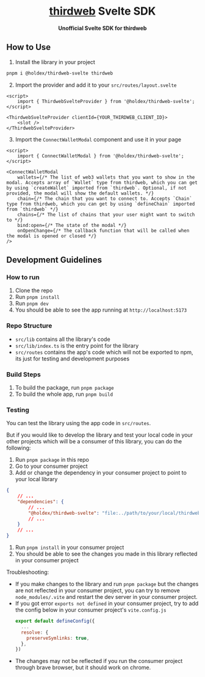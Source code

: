 <h1 align="center"><a href='https://thirdweb.com/'>thirdweb</a> Svelte SDK</h1>

<p align="center"><strong>Unofficial Svelte SDK for thirdweb</strong></p>

## How to Use

1. Install the library in your project

```bash
pnpm i @holdex/thirdweb-svelte thirdweb
```

2. Import the provider and add it to your `src/routes/layout.svelte`

```svelte
<script>
	import { ThirdwebSvelteProvider } from '@holdex/thirdweb-svelte';
</script>

<ThirdwebSvelteProvider clientId={YOUR_THIRDWEB_CLIENT_ID}>
	<slot />
</ThirdwebSvelteProvider>
```

3. Import the `ConnectWalletModal` component and use it in your page

```svelte
<script>
	import { ConnectWalletModal } from '@holdex/thirdweb-svelte';
</script>

<ConnectWalletModal
	wallets={/* The list of web3 wallets that you want to show in the modal. Accepts array of `Wallet` type from thirdweb, which you can get by using `createWallet` imported from `thirdweb`. Optional, if not provided, the modal will show the default wallets. */}
	chain={/* The chain that you want to connect to. Accepts `Chain` type from thirdweb, which you can get by using `defineChain` imported from `thirdweb` */}
	chains={/* The list of chains that your user might want to switch to */}
	bind:open={/* The state of the modal */}
	onOpenChange={/* The callback function that will be called when the modal is opened or closed */}
/>
```

## Development Guidelines

### How to run

1. Clone the repo
2. Run `pnpm install`
3. Run `pnpm dev`
4. You should be able to see the app running at `http://localhost:5173`

### Repo Structure

- `src/lib` contains all the library's code
- `src/lib/index.ts` is the entry point for the library
- `src/routes` contains the app's code which will not be exported to npm, its just for testing and development purposes

### Build Steps

1. To build the package, run `pnpm package`
2. To build the whole app, run `pnpm build`

### Testing

You can test the library using the app code in `src/routes`.

But if you would like to develop the library and test your local code in your other projects which will be a consumer of this library, you can do the following:

1. Run `pnpm package` in this repo
1. Go to your consumer project
1. Add or change the dependency in your consumer project to point to your local library

```json
{
	// ...
	"dependencies": {
		// ...
		"@holdex/thirdweb-svelte": "file:../path/to/your/local/thirdweb-svelte"
		// ...
	}
	// ...
}
```

1. Run `pnpm install` in your consumer project
1. You should be able to see the changes you made in this library reflected in your consumer project

Troubleshooting:

- If you make changes to the library and run `pnpm package` but the changes are not reflected in your consumer project, you can try to remove `node_modules/.vite` and restart the dev server in your consumer project.
- If you got error `exports not defined` in your consumer project, try to add the config below in your consumer project's `vite.config.js`
  ```js
  export default defineConfig({
    ...
    resolve: {
      preserveSymlinks: true,
    },
  })
  ```
- The changes may not be reflected if you run the consumer project through brave browser, but it should work on chrome.
